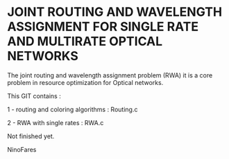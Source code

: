 # JOINT ROUTING AND WAVELENGTH ASSIGNMENT FOR SINGLE RATE AND MULTIRATE OPTICAL NETWORKS

The joint routing and wavelength assignment problem (RWA) it is a core problem
in resource optimization for Optical networks.

This GIT contains : 

 1 - routing and coloring algorithms : Routing.c
 
 2 - RWA with single rates : RWA.c
 
 Not finished yet.
 
 NinoFares
